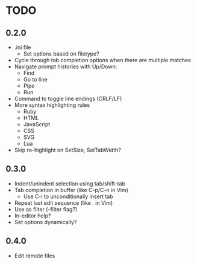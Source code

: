 TODO
====

0.2.0
-----
- .ini file
	- Set options based on filetype?
- Cycle through tab completion options when there are multiple matches
- Navigate prompt histories with Up/Down:
	- Find
	- Go to line
	- Pipe
	- Run
- Command to toggle line endings (CRLF/LF)
- More syntax highlighting rules
	- Ruby
	- HTML
	- JavaScript
	- CSS
	- SVG
	- Lua
- Skip re-highlight on SetSize, SetTabWidth?

0.3.0
-----
- Indent/unindent selection using tab/shift-tab
- Tab completion in buffer (like C-p/C-n in Vim)
	- Use C-i to unconditionally insert tab
- Repeat last edit sequence (like . in Vim)
- Use as filter (-filter flag?)
- In-editor help?
- Set options dynamically?

0.4.0
-----
- Edit remote files
